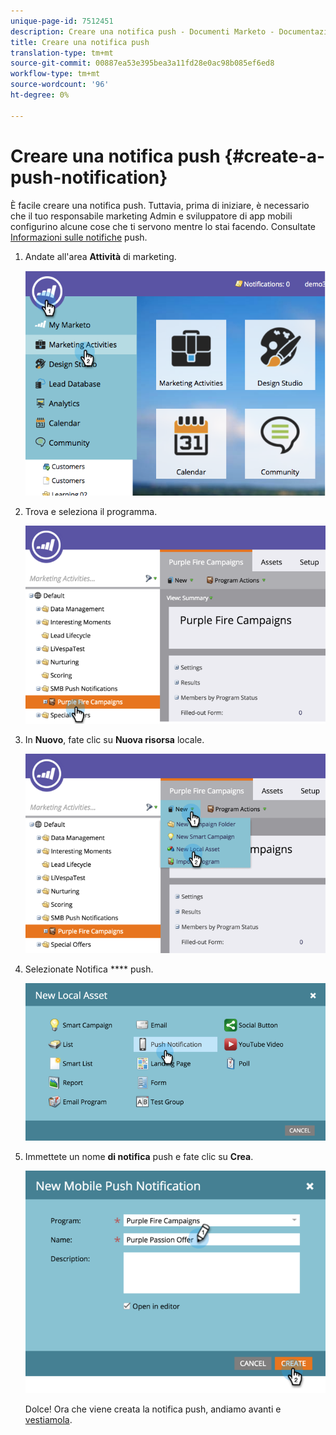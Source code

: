 ```yaml
---
unique-page-id: 7512451
description: Creare una notifica push - Documenti Marketo - Documentazione prodotto
title: Creare una notifica push
translation-type: tm+mt
source-git-commit: 00887ea53e395bea3a11fd28e0ac98b085ef6ed8
workflow-type: tm+mt
source-wordcount: '96'
ht-degree: 0%

---
```



# Creare una notifica push {#create-a-push-notification}

È facile creare una notifica push. Tuttavia, prima di iniziare, è necessario che il tuo responsabile marketing Admin e sviluppatore di app mobili configurino alcune cose che ti servono mentre lo stai facendo. Consultate [Informazioni sulle notifiche](understanding-push-notifications.md) push.

1. Andate all&#39;area **Attività** di marketing.

   ![](assets/image2015-4-22-18-3a46-3a14.png)

1. Trova e seleziona il programma.

   ![](assets/image2015-4-23-13-3a31-3a43.png)

1. In **Nuovo**, fate clic su **Nuova risorsa** locale.

   ![](assets/image2015-4-23-13-3a33-3a20.png)

1. Selezionate Notifica **** push.

   ![](assets/image2015-4-23-13-3a35-3a6.png)

1. Immettete un nome **di notifica** push e fate clic su **Crea**.

   ![](assets/image2015-4-23-13-3a36-3a56.png)

   Dolce! Ora che viene creata la notifica push, andiamo avanti e [vestiamola](configure-mobile-push-notification.md).

